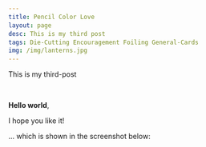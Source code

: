 ```yaml
---
title: Pencil Color Love
layout: page
desc: This is my third post
tags: Die-Cutting Encouragement Foiling General-Cards
img: /img/lanterns.jpg
---
```


This is my third-post

<img src="/img/lazyload-ph.png" data-src="/img/sanfran.jpg" class="img-fluid mx-auto d-block lazyload" alt="sanfran" />

**Hello world**, 

I hope you like it!

... which is shown in the screenshot below:



